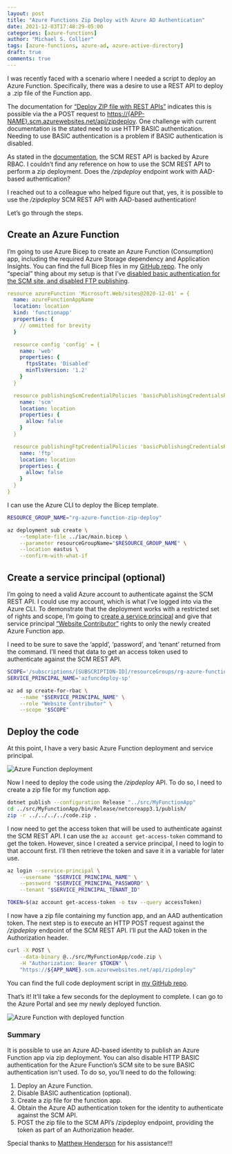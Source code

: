 ```yaml
---
layout: post
title: "Azure Functions Zip Deploy with Azure AD Authentication"
date: 2021-12-03T17:48:29-05:00
categories: [azure-functions]
author: "Michael S. Collier"
tags: [azure-functions, azure-ad, azure-active-directory]
draft: true
comments: true
---
```


I was recently faced with a scenario where I needed a script to deploy an Azure Function.  Specifically, there was a desire to use a REST API to deploy a .zip file of the Function app.

The documentation for [“Deploy ZIP file with REST APIs”](https://docs.microsoft.com/en-us/azure/azure-functions/deployment-zip-push#rest) indicates this is possible via the a POST request to <https://{APP-NAME}.scm.azurewebsites.net/api/zipdeploy>.  One challenge with current documentation is the stated need to use HTTP BASIC authentication.  Needing to use BASIC authentication is a problem if BASIC authentication is disabled.

As stated in the [documentation](https://docs.microsoft.com/en-us/azure/app-service/deploy-configure-credentials?tabs=cli#disable-access-to-the-api), the SCM REST API is backed by Azure RBAC.  I couldn’t find any reference on how to use the SCM REST API to perform a zip deployment. Does the _/zipdeploy_ endpoint work with AAD-based authentication?

I reached out to a colleague who helped figure out that, yes, it is possible to use the _/zipdeploy_ SCM REST API with AAD-based authentication!

Let’s go through the steps.

## Create an Azure Function

I’m going to use Azure Bicep to create an Azure Function (Consumption) app, including the required Azure Storage dependency and Application Insights.  You can find the full Bicep files in my [GitHub repo](https://github.com/mcollier/azure-functions-zip-deploy-aad/blob/main/iac/main.bicep).  The only “special” thing about my setup is that I’ve [disabled basic authentication for the SCM site, and disabled FTP publishing](https://docs.microsoft.com/en-us/azure/app-service/deploy-configure-credentials?tabs=cli#disable-basic-authentication).

```yml
resource azureFunction 'Microsoft.Web/sites@2020-12-01' = {
  name: azureFunctionAppName
  location: location
  kind: 'functionapp'
  properties: {
    // ommitted for brevity
  }

  resource config 'config' = {
    name: 'web'
    properties: {
      ftpsState: 'Disabled'
      minTlsVersion: '1.2'
    }
  }

  resource publishingScmCredentialPolicies 'basicPublishingCredentialsPolicies' = {
    name: 'scm'
    location: location
    properties: {
      allow: false
    }
  }

  resource publishingFtpCredentialPolicies 'basicPublishingCredentialsPolicies' = {
    name: 'ftp'
    location: location
    properties: {
      allow: false
    }
  }
}

```

I can use the Azure CLI to deploy the Bicep template.

```bash
RESOURCE_GROUP_NAME="rg-azure-function-zip-deploy"

az deployment sub create \
    --template-file ../iac/main.bicep \
    --parameter resourceGroupName="$RESOURCE_GROUP_NAME" \
    --location eastus \
    --confirm-with-what-if
```

## Create a service principal (optional)

I’m going to need a valid Azure account to authenticate against the SCM REST API.  I could use my account, which is what I’ve logged into via the Azure CLI. To demonstrate that the deployment works with a restricted set of rights and scope, I’m going to [create a service principal](https://docs.microsoft.com/en-us/cli/azure/create-an-azure-service-principal-azure-cl) and give that service principal [“Website Contributor”](https://docs.microsoft.com/en-us/azure/role-based-access-control/built-in-roles#website-contributor) rights to only the newly created Azure Function app.

I need to be sure to save the ‘appId’, ‘password’, and ‘tenant’ returned from the command.  I’ll need that data to get an access token used to authenticate against the SCM REST API.

```bash
SCOPE='/subscriptions/[SUBSCRIPTION-ID]/resourceGroups/rg-azure-function-zip-deploy/providers/Microsoft.Web/sites/[FUNCTION-APP-NAME]'
SERVICE_PRINCIPAL_NAME='azfuncdeploy-sp'

az ad sp create-for-rbac \
    --name "$SERVICE_PRINCIPAL_NAME" \
    --role "Website Contributor" \
    --scope "$SCOPE"
```

## Deploy the code

At this point, I have a very basic Azure Function deployment and service principal.

![Azure Function deployment](../../images/azure-functions-zip-deploy-aad-auth/deployed-resources.png)

Now I need to deploy the code using the _/zipdeploy_ API.  To do so, I need to create a zip file for my function app.

```bash
dotnet publish --configuration Release "../src/MyFunctionApp"
cd ../src/MyFunctionApp/bin/Release/netcoreapp3.1/publish/ 
zip -r ../../../../code.zip .
```

I now need to get the access token that will be used to authenticate against the SCM REST API.  I can use the `az account get-access-token` command to get the token.  However, since I created a service principal, I need to login to that account first.  I’ll then retrieve the token and save it in a variable for later use.

```bash
az login --service-principal \
    --username "$SERVICE_PRINCIPAL_NAME" \
    --password "$SERVICE_PRINCIPAL_PASSWORD" \
    --tenant "$SERVICE_PRINCIPAL_TENANT_ID"

TOKEN=$(az account get-access-token -o tsv --query accessToken)
```

I now have a zip file containing my function app, and an AAD authentication token.  The next step is to execute an HTTP POST request against the _/zipdeploy_ endpoint of the SCM REST API.  I’ll put the AAD token in the Authorization header.

```bash
curl -X POST \
    --data-binary @../src/MyFunctionApp/code.zip \
    -H "Authorization: Bearer $TOKEN" \
    "https://${APP_NAME}.scm.azurewebsites.net/api/zipdeploy"
```

You can find the full code deployment script in [my GitHub repo](https://github.com/mcollier/azure-functions-zip-deploy-aad/blob/main/scripts/deploy-code.sh).

That’s it!  It’ll take a few seconds for the deployment to complete.  I can go to the Azure Portal and see my newly deployed function.

![Azure Function with deployed function](../../images/azure-functions-zip-deploy-aad-auth/deployed-azure-function.png)

### Summary

It is possible to use an Azure AD-based identity to publish an Azure Function app via zip deployment.  You can also disable HTTP BASIC authentication for the Azure Function’s SCM site to be sure BASIC authentication isn't used.  To do so, you’ll need to do the following:

1. Deploy an Azure Function.
1. Disable BASIC authentication (optional).
1. Create a zip file for the function app.
1. Obtain the Azure AD authentication token for the identity to authenticate against the SCM API.
1. POST the zip file to the SCM API’s /zipdeploy endpoint, providing the token as part of an Authorization header.

Special thanks to [Matthew Henderson](https://twitter.com/mattchenderson) for his assistance!!!
